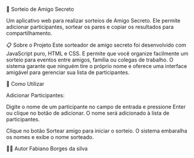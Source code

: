🎁 Sorteio de Amigo Secreto

Um aplicativo web  para realizar sorteios de Amigo Secreto. Ele permite adicionar participantes, sortear os pares e copiar os resultados para compartilhamento.

📋 Sobre o Projeto
Este sorteador de amigo secreto foi desenvolvido com JavaScript puro, HTML e CSS. E permite que você organize facilmente um sorteio para eventos entre amigos, família ou colegas de trabalho. O sistema garante que ninguém tire o próprio nome e oferece uma interface amigável para gerenciar sua lista de participantes.

🚀 Como Utilizar

Adicionar Participantes:

Digite o nome de um participante no campo de entrada e pressione Enter ou clique no botão de adicionar.
O nome será adicionado à lista de participantes.

Clique no botão Sortear amigo para iniciar o sorteio.
O sistema embaralha os nomes e exibe o nome sorteado.

👨‍💻 Autor
Fabiano Borges da silva

